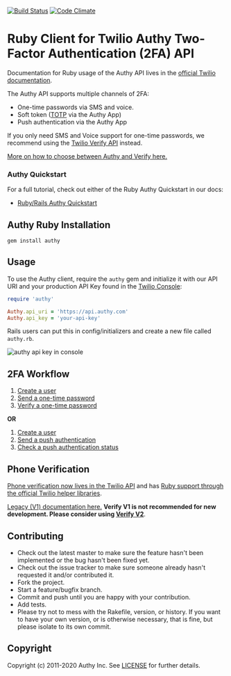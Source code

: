 [![Build Status](https://travis-ci.org/twilio/authy-ruby.png?branch=master)](https://travis-ci.org/twilio/authy-ruby) [![Code Climate](https://codeclimate.com/github/authy/authy-ruby.png)](https://codeclimate.com/github/authy/authy-ruby)

# Ruby Client for Twilio Authy Two-Factor Authentication (2FA) API

Documentation for Ruby usage of the Authy API lives in the [official Twilio documentation](https://www.twilio.com/docs/authy/api/).

The Authy API supports multiple channels of 2FA:
* One-time passwords via SMS and voice.
* Soft token ([TOTP](https://www.twilio.com/docs/glossary/totp) via the Authy App)
* Push authentication via the Authy App

If you only need SMS and Voice support for one-time passwords, we recommend using the [Twilio Verify API](https://www.twilio.com/docs/verify/api) instead. 

[More on how to choose between Authy and Verify here.](https://www.twilio.com/docs/verify/authy-vs-verify)

### Authy Quickstart

For a full tutorial, check out either of the Ruby Authy Quickstart in our docs:
* [Ruby/Rails Authy Quickstart](https://www.twilio.com/docs/authy/quickstart/two-factor-authentication-ruby-rails)

## Authy Ruby Installation

```
gem install authy
```

## Usage

To use the Authy client, require the `authy` gem and initialize it with our API URI and your production API Key found in the [Twilio Console](https://www.twilio.com/console/authy/applications/):

```ruby
require 'authy'

Authy.api_uri = 'https://api.authy.com'
Authy.api_key = 'your-api-key'
```

Rails users can put this in config/initializers and create a new file called `authy.rb`.

![authy api key in console](https://s3.amazonaws.com/com.twilio.prod.twilio-docs/images/account-security-api-key.width-800.png)

## 2FA Workflow

1. [Create a user](https://www.twilio.com/docs/authy/api/users#enabling-new-user)
2. [Send a one-time password](https://www.twilio.com/docs/authy/api/one-time-passwords)
3. [Verify a one-time password](https://www.twilio.com/docs/authy/api/one-time-passwords#verify-a-one-time-password)

**OR**

1. [Create a user](https://www.twilio.com/docs/authy/api/users#enabling-new-user)
2. [Send a push authentication](https://www.twilio.com/docs/authy/api/push-authentications)
3. [Check a push authentication status](https://www.twilio.com/docs/authy/api/push-authentications#check-approval-request-status)


## <a name="phone-verification"></a>Phone Verification

[Phone verification now lives in the Twilio API](https://www.twilio.com/docs/verify/api) and has [Ruby support through the official Twilio helper libraries](https://www.twilio.com/docs/libraries/ruby). 

[Legacy (V1) documentation here.](verify-legacy-v1.md) **Verify V1 is not recommended for new development. Please consider using [Verify V2](https://www.twilio.com/docs/verify/api)**.

## Contributing
* Check out the latest master to make sure the feature hasn't been implemented or the bug hasn't been fixed yet.
* Check out the issue tracker to make sure someone already hasn't requested it and/or contributed it.
* Fork the project.
* Start a feature/bugfix branch.
* Commit and push until you are happy with your contribution.
* Add tests.
* Please try not to mess with the Rakefile, version, or history. If you want to have your own version, or is otherwise necessary, that is fine, but please isolate to its own commit.

## Copyright

Copyright (c) 2011-2020 Authy Inc. See [LICENSE](https://github.com/twilio/authy-ruby/blob/master/LICENSE.txt) for further details.